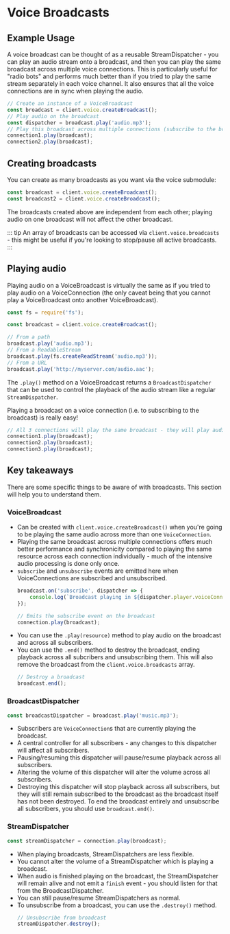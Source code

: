 # Voice Broadcasts

## Example Usage

A voice broadcast can be thought of as a reusable StreamDispatcher - you can play an audio stream onto a broadcast, and then you can play the same broadcast across multiple voice connections. This is particularly useful for "radio bots" and performs much better than if you tried to play the same stream separately in each voice channel. It also ensures that all the voice connections are in sync when playing the audio.

```js
// Create an instance of a VoiceBroadcast
const broadcast = client.voice.createBroadcast();
// Play audio on the broadcast
const dispatcher = broadcast.play('audio.mp3');
// Play this broadcast across multiple connections (subscribe to the broadcast)
connection1.play(broadcast);
connection2.play(broadcast);
```

## Creating broadcasts

You can create as many broadcasts as you want via the voice submodule:

```js
const broadcast = client.voice.createBroadcast();
const broadcast2 = client.voice.createBroadcast();
```

The broadcasts created above are independent from each other; playing audio on one broadcast will not affect the other broadcast.

::: tip
An array of broadcasts can be accessed via `client.voice.broadcasts` - this might be useful if you're looking to stop/pause all active broadcasts.
:::

## Playing audio

Playing audio on a VoiceBroadcast is virtually the same as if you tried to play audio on a VoiceConnection (the only caveat being that you cannot play a VoiceBroadcast onto another VoiceBroadcast).

```js
const fs = require('fs');

const broadcast = client.voice.createBroadcast();

// From a path
broadcast.play('audio.mp3');
// From a ReadableStream
broadcast.play(fs.createReadStream('audio.mp3'));
// From a URL
broadcast.play('http://myserver.com/audio.aac');
```

The `.play()` method on a VoiceBroadcast returns a `BroadcastDispatcher` that can be used to control the playback of the audio stream like a regular `StreamDispatcher`.

Playing a broadcast on a voice connection (i.e. to subscribing to the broadcast) is really easy!

```js
// All 3 connections will play the same broadcast - they will play audio at the same time
connection1.play(broadcast);
connection2.play(broadcast);
connection3.play(broadcast);
```

## Key takeaways

There are some specific things to be aware of with broadcasts. This section will help you to understand them.

### VoiceBroadcast
- Can be created with `client.voice.createBroadcast()` when you're going to be playing the same audio across more than one `VoiceConnection`.
- Playing the same broadcast across multiple connections offers much better performance and synchronicity compared to playing the same resource across each connection individually - much of the intensive audio processing is done only once.
- `subscribe` and `unsubscribe` events are emitted here when VoiceConnections are subscribed and unsubscribed.
	```js
	broadcast.on('subscribe', dispatcher => {
		console.log(`Broadcast playing in ${dispatcher.player.voiceConnection.channel.name}`);
	});

	// Emits the subscribe event on the broadcast
	connection.play(broadcast);
	```
- You can use the `.play(resource)` method to play audio on the broadcast and across all subscribers.
- You can use the `.end()` method to destroy the broadcast, ending playback across all subcribers and unsubscribing them. This will also remove the broadcast from the `client.voice.broadcasts` array.
	```js
	// Destroy a broadcast
	broadcast.end();
	```

### BroadcastDispatcher
```js
const broadcastDispatcher = broadcast.play('music.mp3');
```
- Subscribers are `VoiceConnection`s that are currently playing the broadcast.
- A central controller for all subscribers - any changes to this dispatcher will affect all subscribers.
- Pausing/resuming this dispatcher will pause/resume playback across all subscribers.
- Altering the volume of this dispatcher will alter the volume across all subscribers.
- Destroying this dispatcher will stop playback across all subscribers, but they will still remain subscribed to the broadcast as the broadcast itself has not been destroyed. To end the broadcast entirely and unsubscribe all subscribers, you should use `broadcast.end()`.

### StreamDispatcher
```js
const streamDispatcher = connection.play(broadcast);
```
- When playing broadcasts, StreamDispatchers are less flexible.
- You cannot alter the volume of a StreamDispatcher which is playing a broadcast.
- When audio is finished playing on the broadcast, the StreamDispatcher will remain alive and not emit a `finish` event - you should listen for that from the BroadcastDispatcher.
- You can still pause/resume StreamDispatchers as normal.
- To unsubscribe from a broadcast, you can use the `.destroy()` method.
	```js
	// Unsubscribe from broadcast
	streamDispatcher.destroy();
	```
